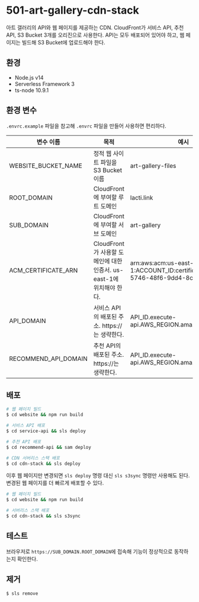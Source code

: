 # 501-art-gallery-cdn-stack

아트 갤러리의 API와 웹 페이지를 제공하는 CDN. CloudFront가 서비스 API, 추천 API, S3 Bucket 3개를 오리진으로 사용한다. API는 모두 배포되어 있어야 하고, 웹 페이지는 빌드해 S3 Bucket에 업로드해야 한다.

## 환경

- Node.js v14
- Serverless Framework 3
- ts-node 10.9.1

## 환경 변수

`.envrc.example` 파일을 참고해 `.envrc` 파일을 만들어 사용하면 편리하다.

| 변수 이름            | 목적                                                                 | 예시                                                                              |
| -------------------- | -------------------------------------------------------------------- | --------------------------------------------------------------------------------- |
| WEBSITE_BUCKET_NAME  | 정적 웹 사이트 파일을 S3 Bucket 이름                                 | art-gallery-files                                                                 |
| ROOT_DOMAIN          | CloudFront에 부여할 루트 도메인                                      | lacti.link                                                                        |
| SUB_DOMAIN           | CloudFront에 부여할 서브 도메인                                      | art-gallery                                                                       |
| ACM_CERTIFICATE_ARN  | CloudFront가 사용할 도메인에 대한 인증서. us-east-1에 위치해야 한다. | arn:aws:acm:us-east-1:ACCOUNT_ID:certificate/aebdbfab-5746-48f6-9dd4-8c305a7f95a1 |
| API_DOMAIN           | 서비스 API의 배포된 주소. https://는 생략한다.                       | API_ID.execute-api.AWS_REGION.amazonaws.com                                       |
| RECOMMEND_API_DOMAIN | 추천 API의 배포된 주소. https://는 생략한다.                         | API_ID.execute-api.AWS_REGION.amazonaws.com                                       |

## 배포

```bash
# 웹 페이지 빌드
$ cd website && npm run build

# 서비스 API 배포
$ cd service-api && sls deploy

# 추천 API 배포
$ cd recommend-api && sam deploy

# CDN 서버리스 스택 배포
$ cd cdn-stack && sls deploy
```

이후 웹 페이지만 변경되면 `sls deploy` 명령 대신 `sls s3sync` 명령만 사용해도 된다. 변경된 웹 페이지를 더 빠르게 배포할 수 있다.

```bash
# 웹 페이지 빌드
$ cd website && npm run build

# 서버리스 스택 배포
$ cd cdn-stack && sls s3sync
```

## 테스트

브라우저로 `https://SUB_DOMAIN.ROOT_DOMAIN`에 접속해 기능이 정상적으로 동작하는지 확인한다.

## 제거

```bash
$ sls remove
```
